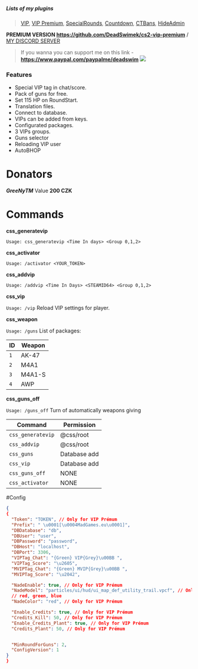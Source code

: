 
##### Lists of my plugins
> [VIP](https://github.com/DeadSwimek/cs2-vip), [VIP Premium](https://github.com/DeadSwimek/cs2-vip-premium), [SpecialRounds](https://github.com/DeadSwimek/cs2-specialrounds), [Countdown](https://github.com/DeadSwimek/cs2-countdown), [CTBans](https://github.com/DeadSwimek/cs2-ctban), [HideAdmin](https://github.com/DeadSwimek/cs2-hideadmin)


                


**PREMIUM VERSION https://github.com/DeadSwimek/cs2-vip-premium** / [MY DISCORD SERVER](https://discord.gg/WNK777rhwg)
> If you wanna you can support me on this link - **https://www.paypal.com/paypalme/deadswim**
![](https://camo.githubusercontent.com/6f4dcc3ce2ec908ab308be1f42581be46c9bb46cc9958637cc6044f640ed835f/68747470733a2f2f63646e2e646973636f72646170702e636f6d2f6174746163686d656e74732f313137363533373237323732343735383634382f313137363533373237323938303630373133382f7669702e706e67)

### Features
- Special VIP tag in chat/score. 
- Pack of guns for free.
- Set 115 HP on RoundStart.
- Translation files.
- Connect to database.
- VIPs can be added from keys.
- Configurated packages.
- 3 VIPs groups.
- Guns selector
- Reloading VIP user
- AutoBHOP


# Donators
***GreeNyTM*** Value **200 CZK**

# Commands

**css_generatevip**

`Usage: css_generatevip <Time In days> <Group 0,1,2>`

**css_activator**

`Usage: /activator <YOUR_TOKEN>`

**css_addvip**

`Usage: /addvip <Time In Days> <STEAMID64> <Group 0,1,2>`

**css_vip**

`Usage: /vip` Reload VIP settings for player.

**css_weapon**

`Usage: /guns` List of packages:

| ID      | Weapon   |
| ------------ | ------------ |
| `1`    | AK-47     |
| `2`    | M4A1     |
| `3`    | M4A1-S     |
| `4`    | AWP     |

**css_guns_off**

`Usage: /guns_off` Turn of automatically weapons giving

| Command      | Permission   |
| ------------ | ------------ |
| `css_generatevip`    | @css/root     |
| `css_addvip`    | @css/root     |
| `css_guns`    | Database add     |
| `css_vip`    | Database add     |
| `css_guns_off`  | NONE   |
| `css_activator`  | NONE   |

#Config

```JSON
{
{
  "Token": "TOKEN", // Only for VIP Prémum
  "Prefix": " \u0001[\u0004MadGames.eu\u0001]",
  "DBDatabase": "db",
  "DBUser": "user",
  "DBPassword": "password",
  "DBHost": "localhost",
  "DBPort": 3306,
  "VIPTag_Chat": "{Green} VIP{Grey}\u00BB ",
  "VIPTag_Score": "\u2605",
  "MVIPTag_Chat": "{Green} MVIP{Grey}\u00BB ",
  "MVIPTag_Score": "\u2042",

  "NadeEnable": true, // Only for VIP Prémum
  "NadeModel": "particles/ui/hud/ui_map_def_utility_trail.vpcf", // Only for VIP Prémum
  // red, green, blue
  "NadeColor": "red", // Only for VIP Prémum

  "Enable_Credits": true, // Only for VIP Prémum
  "Credits_Kill": 50, // Only for VIP Prémum
  "Enable_Credits_Plant": true, // Only for VIP Prémum
  "Credits_Plant": 50, // Only for VIP Prémum


  "MinRoundForGuns": 2,
  "ConfigVersion": 1
}
}
```

